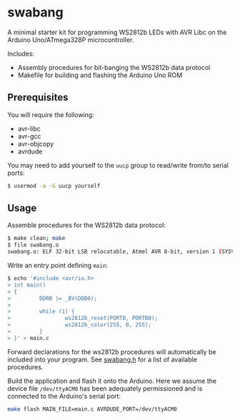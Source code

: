 # swabang

A minimal starter kit for programming WS2812b LEDs with AVR Libc on the Arduino Uno/ATmega328P microcontroller.

Includes:

* Assembly procedures for bit-banging the WS2812b data protocol
* Makefile for building and flashing the Arduino Uno ROM

## Prerequisites

You will require the following:

* avr-libc
* avr-gcc
* avr-objcopy
* avrdude

You may need to add yourself to the `uucp` group to read/write from/to serial ports:

```sh
$ usermod -a -G uucp yourself
```

## Usage

Assemble procedures for the WS2812b data protocol:

```sh
$ make clean; make
$ file swabang.o
swabang.o: ELF 32-bit LSB relocatable, Atmel AVR 8-bit, version 1 (SYSV), not stripped
```

Write an entry point defining `main`:

```sh
$ echo '#include <avr/io.h>
> int main()
> {
>         DDRB |= _BV(DDB0);
>
>         while (1) {
>                 ws2812b_reset(PORTB, PORTB0);
>                 ws2812b_color(255, 0, 255);
>         }
> }' > main.c
```

Forward declarations for the ws2812b procedures will automatically be included into your program. See [swabang.h](./swabang.h) for a list of available procedures.

Build the application and flash it onto the Arduino. Here we assume the device file `/dev/ttyACM0` has been adequately permissioned and is connected to the Arduino's serial port:

```sh
make flash MAIN_FILE=main.c AVRDUDE_PORT=/dev/ttyACM0
```
